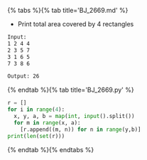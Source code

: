 {% tabs %}{% tab title='BJ_2669.md' %}

* Print total area covered by 4 rectangles

```txt
Input:
1 2 4 4
2 3 5 7
3 1 6 5
7 3 8 6

Output: 26
```

{% endtab %}{% tab title='BJ_2669.py' %}

```py
r = []
for i in range(4):
  x, y, a, b = map(int, input().split())
  for m in range(x, a):
    [r.append((m, n)) for n in range(y,b)]
print(len(set(r)))
```

{% endtab %}{% endtabs %}
